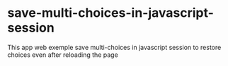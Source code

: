 # save-multi-choices-in-javascript-session
 This app web exemple save multi-choices in javascript session to restore choices even after reloading the page
